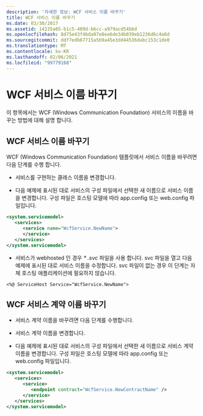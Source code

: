 ```yaml
---
description: '자세한 정보: WCF 서비스 이름 바꾸기'
title: WCF 서비스 이름 바꾸기
ms.date: 03/30/2017
ms.assetid: 14235a65-b1c5-409d-b6cc-a979acd54bbd
ms.openlocfilehash: 8d75e43f4bda97e8ee6de34b039eb1236d6c4a6d
ms.sourcegitcommit: ddf7edb67715a5b9a45e3dd44536dabc153c1de0
ms.translationtype: MT
ms.contentlocale: ko-KR
ms.lasthandoff: 02/06/2021
ms.locfileid: "99779168"
---
```

# <a name="renaming-a-wcf-service"></a>WCF 서비스 이름 바꾸기

이 항목에서는 WCF (Windows Communication Foundation) 서비스의 이름을 바꾸는 방법에 대해 설명 합니다.  
  
## <a name="renaming-a-wcf-service"></a>WCF 서비스 이름 바꾸기  

 WCF (Windows Communication Foundation) 템플릿에서 서비스 이름을 바꾸려면 다음 단계를 수행 합니다.  
  
- 서비스를 구현하는 클래스 이름을 변경합니다.  
  
- 다음 예제에 표시된 대로 서비스의 구성 파일에서 선택한 새 이름으로 서비스 이름을 변경합니다. 구성 파일은 호스팅 모델에 따라 app.config 또는 web.config 파일입니다.  
  
```xml  
<system.servicemodel>  
   <services>  
      <service name="WcfService.NewName">  
      </service>  
   </services>  
</system.servicemodel>  
```  
  
- 서비스가 webhosted 인 경우 *\* .svc* 파일을 사용 합니다. svc 파일을 열고 다음 예제에 표시된 대로 서비스 이름을 수정합니다. svc 파일이 없는 경우 이 단계는 자체 호스팅 애플리케이션에 필요하지 않습니다.  
  
```aspx-csharp
<%@ ServiceHost Service="WcfService.NewName">  
```  
  
## <a name="renaming-a-wcf-service-contract"></a>WCF 서비스 계약 이름 바꾸기  
  
- 서비스 계약 이름을 바꾸려면 다음 단계를 수행합니다.  
  
- 서비스 계약 이름을 변경합니다.  
  
- 다음 예제에 표시된 대로 서비스의 구성 파일에서 선택한 새 이름으로 서비스 계약 이름을 변경합니다. 구성 파일은 호스팅 모델에 따라 app.config 또는 web.config 파일입니다.  
  
```xml  
<system.servicemodel>  
   <services>  
      <service>  
         <endpoint contract="WcfService.NewContractName" />  
      </service>  
   </services>  
</system.servicemodel>  
```

